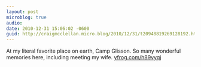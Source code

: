 ```yaml
---
layout: post
microblog: true
audio: 
date: 2010-12-31 15:06:02 -0600
guid: http://craigmcclellan.micro.blog/2010/12/31/t20948819269128192.html
---
```

At my literal favorite place on earth, Camp Glisson. So many wonderful memories here, including meeting my wife.  [yfrog.com/h89vyqj](http://yfrog.com/h89vyqj)
